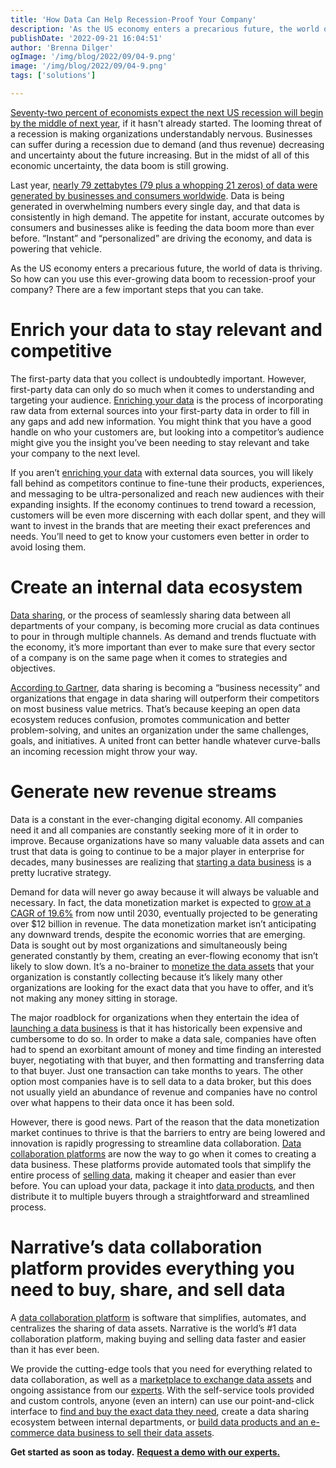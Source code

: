 ```yaml
---
title: 'How Data Can Help Recession-Proof Your Company'
description: 'As the US economy enters a precarious future, the world of data is thriving. Learn how can you use this ever-growing data boom to recession-proof your company. '
publishDate: '2022-09-21 16:04:51'
author: 'Brenna Dilger'
ogImage: '/img/blog/2022/09/04-9.png'
image: '/img/blog/2022/09/04-9.png'
tags: ['solutions']

---
```

[Seventy-two percent of economists expect the next US recession will begin by the middle of next year](https://www.cnn.com/2022/08/22/economy/nabe-economists-recession-inflation/index.html), if it hasn't already started. The looming threat of a recession is making organizations understandably nervous. Businesses can suffer during a recession due to demand (and thus revenue) decreasing and uncertainty about the future increasing. But in the midst of all of this economic uncertainty, the data boom is still growing.

Last year, [nearly 79 zettabytes (79 plus a whopping 21 zeros) of data were generated by businesses and consumers worldwide](https://firstsiteguide.com/big-data-stats/). Data is being generated in overwhelming numbers every single day, and that data is consistently in high demand. The appetite for instant, accurate outcomes by consumers and businesses alike is feeding the data boom more than ever before. “Instant” and “personalized” are driving the economy, and data is powering that vehicle.

As the US economy enters a precarious future, the world of data is thriving. So how can you use this ever-growing data boom to recession-proof your company? There are a few important steps that you can take.

**Enrich your data to stay relevant and competitive**  
=======================================================

The first-party data that you collect is undoubtedly important. However, first-party data can only do so much when it comes to understanding and targeting your audience. [Enriching your data](/blog/gain-a-competitive-edge-with-a-new-data-enrichment-strategy) is the process of incorporating raw data from external sources into your first-party data in order to fill in any gaps and add new information. You might think that you have a good handle on who your customers are, but looking into a competitor’s audience might give you the insight you’ve been needing to stay relevant and take your company to the next level.

If you aren’t [enriching your data](/solutions/data-enrichment) with external data sources, you will likely fall behind as competitors continue to fine-tune their products, experiences, and messaging to be ultra-personalized and reach new audiences with their expanding insights. If the economy continues to trend toward a recession, customers will be even more discerning with each dollar spent, and they will want to invest in the brands that are meeting their exact preferences and needs. You’ll need to get to know your customers even better in order to avoid losing them.

**Create an internal data ecosystem**
======================================

[Data sharing](/blog/what-is-data-sharing), or the process of seamlessly sharing data between all departments of your company, is becoming more crucial as data continues to pour in through multiple channels. As demand and trends fluctuate with the economy, it’s more important than ever to make sure that every sector of a company is on the same page when it comes to strategies and objectives.

[According to Gartner](https://www.gartner.com/smarterwithgartner/data-sharing-is-a-business-necessity-to-accelerate-digital-business#:~:text=Gartner%20predicts%20that%20by%202023,and%20locate%20trusted%20data%20sources.), data sharing is becoming a “business necessity” and organizations that engage in data sharing will outperform their competitors on most business value metrics. That’s because keeping an open data ecosystem reduces confusion, promotes communication and better problem-solving, and unites an organization under the same challenges, goals, and initiatives. A united front can better handle whatever curve-balls an incoming recession might throw your way.

**Generate new revenue streams**
================================

Data is a constant in the ever-changing digital economy. All companies need it and all companies are constantly seeking more of it in order to improve. Because organizations have so many valuable data assets and can trust that data is going to continue to be a major player in enterprise for decades, many businesses are realizing that [starting a data business](https://www.narrative.io/distribute) is a pretty lucrative strategy.

Demand for data will never go away because it will always be valuable and necessary. In fact, the data monetization market is expected to [grow at a CAGR of 19.6%](https://www.polarismarketresearch.com/industry-analysis/data-monetization-market) from now until 2030, eventually projected to be generating over $12 billion in revenue. The data monetization market isn’t anticipating any downward trends, despite the economic worries that are emerging. Data is sought out by most organizations and simultaneously being generated constantly by them, creating an ever-flowing economy that isn’t likely to slow down. It’s a no-brainer to [monetize the data assets](https://www.narrative.io/distribute) that your organization is constantly collecting because it’s likely many other organizations are looking for the exact data that you have to offer, and it’s not making any money sitting in storage.

The major roadblock for organizations when they entertain the idea of [launching a data business](https://www.narrative.io/distribute) is that it has historically been expensive and cumbersome to do so. In order to make a data sale, companies have often had to spend an exorbitant amount of money and time finding an interested buyer, negotiating with that buyer, and then formatting and transferring data to that buyer. Just one transaction can take months to years. The other option most companies have is to sell data to a data broker, but this does not usually yield an abundance of revenue and companies have no control over what happens to their data once it has been sold.

However, there is good news. Part of the reason that the data monetization market continues to thrive is that the barriers to entry are being lowered and innovation is rapidly progressing to streamline data collaboration. [Data collaboration platforms](/faq/what-is-data-collaboration) are now the way to go when it comes to creating a data business. These platforms provide automated tools that simplify the entire process of [selling data](/blog/how-to-start-selling-your-data), making it cheaper and easier than ever before. You can upload your data, package it into [data products](/blog/5-steps-to-building-a-successful-data-product), and then distribute it to multiple buyers through a straightforward and streamlined process.

**Narrative’s data collaboration platform provides everything you need to buy, share, and sell data**
=====================================================================================================

A [data collaboration platform](/faq/what-is-data-collaboration) is software that simplifies, automates, and centralizes the sharing of data assets. Narrative is the world’s #1 data collaboration platform, making buying and selling data faster and easier than it has ever been.

We provide the cutting-edge tools that you need for everything related to data collaboration, as well as a [marketplace to exchange data assets](https://www.narrative.io/data-marketplace) and ongoing assistance from our [experts](/contact). With the self-service tools provided and custom controls, anyone (even an intern) can use our point-and-click interface to [find and buy the exact data they need](/blog/how-to-find-and-buy-the-data-you-need-to-succeed), create a data sharing ecosystem between internal departments, or [build data products and an e-commerce data business to sell their data assets](/blog/data-shops).

**Get started as soon as today.** [**Request a demo with our experts.**](/contact)
